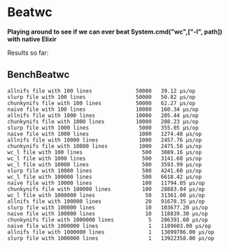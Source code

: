 # Beatwc

**Playing around to see if we can ever beat System.cmd("wc",["-l", path]) with native Elixir**

Results so far: 


## BenchBeatwc

    allnifs file with 100 lines              50000   39.12 µs/op
    slurp file with 100 lines                50000   50.82 µs/op
    chunkynifs file with 100 lines           50000   62.27 µs/op
    naive file with 100 lines                10000   160.34 µs/op
    allnifs file with 1000 lines             10000   205.44 µs/op
    chunkynifs file with 1000 lines          10000   208.23 µs/op
    slurp file with 1000 lines                5000   355.05 µs/op
    naive file with 1000 lines                1000   1274.48 µs/op
    allnifs file with 10000 lines             1000   2457.76 µs/op
    chunkynifs file with 10000 lines          1000   2475.58 µs/op
    wc_l file with 100 lines                   500   3089.16 µs/op
    wc_l file with 1000 lines                  500   3141.68 µs/op
    wc_l file with 10000 lines                 500   3593.99 µs/op
    slurp file with 10000 lines                500   4241.60 µs/op
    wc_l file with 100000 lines                500   6618.42 µs/op
    naive file with 10000 lines                100   11794.05 µs/op
    chunkynifs file with 100000 lines          100   28883.04 µs/op
    wc_l file with 1000000 lines                50   31361.00 µs/op
    allnifs file with 100000 lines              20   91678.35 µs/op
    slurp file with 100000 lines                10   103677.20 µs/op
    naive file with 100000 lines                10   118839.30 µs/op
    chunkynifs file with 1000000 lines           5   286391.60 µs/op
    naive file with 1000000 lines                1   1189603.00 µs/op
    allnifs file with 1000000 lines              1   13899786.00 µs/op
    slurp file with 1000000 lines                1   13922358.00 µs/op
